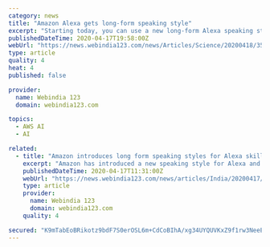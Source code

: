 ```yaml
---
category: news
title: "Amazon Alexa gets long-form speaking style"
excerpt: "Starting today, you can use a new long-form Alexa speaking style to create a more natural and engaging experience for content such as news articles or blogs,\" Amazon said on its developer website on Thursday."
publishedDateTime: 2020-04-17T19:58:00Z
webUrl: "https://news.webindia123.com/news/Articles/Science/20200418/3542639.html"
type: article
quality: 4
heat: 4
published: false

provider:
  name: Webindia 123
  domain: webindia123.com

topics:
  - AWS AI
  - AI

related:
  - title: "Amazon introduces long form speaking styles for Alexa skills"
    excerpt: "Amazon has introduced a new speaking style for Alexa and has also added some speaking styles for other Artificial Intelligence voices, the company said today. According to The Verge, the long-form speaking style is available for US developers who want a reading voice that sounds more natural when reading long pieces of content,"
    publishedDateTime: 2020-04-17T11:31:00Z
    webUrl: "https://news.webindia123.com/news/articles/India/20200417/3542330.html"
    type: article
    provider:
      name: Webindia 123
      domain: webindia123.com
    quality: 4

secured: "K9mTabEoBRikotz9bdF7S0erOSL6m+CdCoBIhA/xg34UYQUVKxZ9f1rw3NeeETuv0JjNW0CLzDCYjtHxKPmd2srMncBzcx30/dW5d4tAdZmQsLbZllNMQ3ykMCgrxdJBwi2p3F966eus83qI3k1b7Sw22KLRPGXlj4LaHnrnkThDer7JTUrbumkUtCKZBlhMkcm6Icu+X/qV81sfkTe6YVMd60SM1fxx+bQiRq0J173CuKp6+VlE2ZvWmpMZhQhMI+LqzyQaD9XMVKvLJWB8P+QJE/tJwkbcKgFBujVSOE6Zch2Py2eTh6qqZJZb9f+A;fqoMnD29YpgDEzxau5i8bQ=="
---
```


